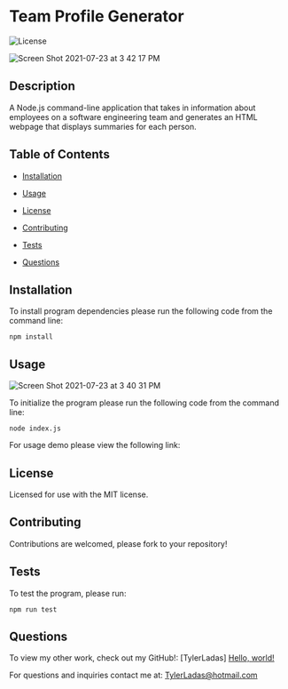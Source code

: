 # Team Profile Generator

![License](https://img.shields.io/badge/License-MIT-<blue>)

![Screen Shot 2021-07-23 at 3 42 17 PM](https://user-images.githubusercontent.com/78171259/126833394-81dd5e67-9288-4123-aa03-71294fdb10aa.png)

## Description

A Node.js command-line application that takes in information about employees on a software engineering team and generates an HTML webpage that displays summaries for each person.

## Table of Contents

* [Installation](#installation)

* [Usage](#usage)

* [License](#license)

* [Contributing](#contributing)

* [Tests](#tests)

* [Questions](#questions)

## Installation

To install program dependencies please run the following code from the command line:

```
npm install
```

## Usage

![Screen Shot 2021-07-23 at 3 40 31 PM](https://user-images.githubusercontent.com/78171259/126833444-65d3483d-23b7-46a1-bd90-5562e1fe07e4.png)

To initialize the program please run the following code from the command line:

```
node index.js
```

For usage demo please view the following link:

## License
    
Licensed for use with the MIT license.

## Contributing

Contributions are welcomed, please fork to your repository!

## Tests

To test the program, please run:

```
npm run test
```

## Questions

To view my other work, check out my GitHub!: 
[TylerLadas] <a href="http://example.com/" target="_blank">Hello, world!</a>


For questions and inquiries contact me at:
TylerLadas@hotmail.com
